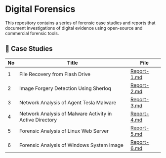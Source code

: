 # Digital Forensics
This repository contains a series of forensic case studies and reports that document investigations of digital evidence using open-source and commercial forensic tools.

## 📄 Case Studies

| No | Title | File |
|----|--------|------|
| 1 | File Recovery from Flash Drive | [Report-1.md](./Report-1.md) |
| 2 | Image Forgery Detection Using Sherloq | [Report-2.md](./Report-2.md) |
| 3 | Network Analysis of Agent Tesla Malware | [Report-3.md](./Report-3.md) |
| 4 | Network Analysis of Malware Activity in Active Directory | [Report-4.md](./Report-4.md) |
| 5 | Forensic Analysis of Linux Web Server | [Report-5.md](./Report-5.md) |
| 6 | Forensic Analysis of Windows System Image | [Report-6.md](./Report-6.md) |

